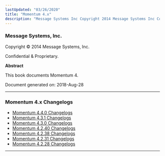 ```yaml
---
lastUpdated: "03/26/2020"
title: "Momentum 4.x"
description: "Message Systems Inc Copyright 2014 Message Systems Inc Confidential Proprietary Abstract This book documents Momentum 4 Document generated on 2018 Aug 28 Table of Contents Preface 1 Typographical Conventions Used in This Document I Introduction to Momentum 1 Components 2 Life of A Message 3 Roles and Behaviors 4 Licensed..."
---
```


### Message Systems, Inc.

Copyright © 2014 Message Systems, Inc.

<a name="idp102528"></a> 

Confidential & Proprietary.

**Abstract**

This book documents Momentum 4.

Document generated on: 2018-Aug-28

---

### Momentum 4.x Changelogs

- [Momentum 4.4.0 Changelogs](/momentum/changelog/4/4-4-0)
- [Momentum 4.3.1 Changelogs](/momentum/changelog/4/4-3-1)
- [Momentum 4.3.0 Changelogs](/momentum/changelog/4/4-3-0)
- [Momentum 4.2.40 Changelogs](/momentum/changelog/4/4-2-40)
- [Momentum 4.2.38 Changelogs](/momentum/changelog/4/4-2-38)
- [Momentum 4.2.31 Changelogs](/momentum/changelog/4/4-2-31)
- [Momentum 4.2.28 Changelogs](/momentum/changelog/4/4-2-28)

---